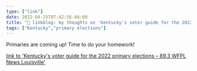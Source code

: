 ```yaml
---
type: ["link"]
date: 2022-04-25T07:42:56-04:00
title: "🔗 linkblog: my thoughts on 'Kentucky's voter guide for the 2022 primary elections – 89.3 WFPL News Louisville'"
tags: ["Kentucky","primary elections"]
---
```

Primaries are coming up! Time to do your homework!
 
[link to 'Kentucky's voter guide for the 2022 primary elections – 89.3 WFPL News Louisville'](https://wfpl.org/kentuckys-voter-guide-for-the-2022-primary-elections/)
